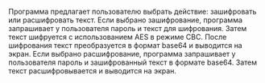 Программа предлагает пользователю выбрать действие: зашифровать или расшифровать текст.
Если выбрано зашифрование, программа запрашивает у пользователя пароль и текст для шифрования. Затем текст шифруется с использованием AES в режиме CBC. После шифрования текст преобразуется в формат base64 и выводится на экран.
Если выбрано расшифрование, программа запрашивает у пользователя пароль и зашифрованный текст в формате base64. Затем текст расшифровывается и выводится на экран.
